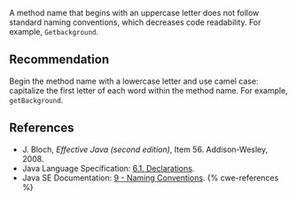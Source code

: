 A method name that begins with an uppercase letter does not follow standard naming conventions, which decreases code readability. For example, `Getbackground`.


## Recommendation
Begin the method name with a lowercase letter and use camel case: capitalize the first letter of each word within the method name. For example, `getBackground`.


## References
* J. Bloch, *Effective Java (second edition)*, Item 56. Addison-Wesley, 2008.
* Java Language Specification: [6.1. Declarations](https://docs.oracle.com/javase/specs/jls/se11/html/jls-6.html#jls-6.1).
* Java SE Documentation: [9 - Naming Conventions](https://www.oracle.com/java/technologies/javase/codeconventions-namingconventions.html).
{% cwe-references %}
